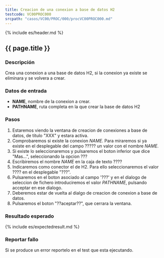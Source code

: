 ```yaml
---
title: Creacion de una conexion a base de datos H2
testcode: VC00PROC000
srcpath: "casos/VC00/PROC/000/procVC00PROC000.md"
---
```


{% include es/header.md %}

## {{ page.title }}

### Descripción

Crea una conexion a una base de datos H2, si la conexion ya existe se eliminara y se volvera a crear.

### Datos de entrada

* **NAME**, nombre de la conexion a crear.
* **PATHNAME**, ruta completa en la que crear la base de datos H2

### Pasos

1. Estaremos viendo la ventana de creacion de conexiones a base de datos, de titulo "XXX" y estara activa.
2. Comprobaremos si existe la conexion *NAME*. Para miraremos si ya existe en el desplegable 
   del campo ????? un valor con el nombre *NAME*.
3. Si existe lo seleccionaremos y pulsaremos el boton inferior que dice "Mas...", seleccionando la
   opcion ???
4. Escribiremos el nombre *NAME* en la caja de texto ????
5. Indicaremos como conector el de H2. Para ello seleccionaremos el valor ???? en el desplegable "???".
6. Pulsaremos en el boton asociado al campo '???' y en el dialogo de seleccion de fichero introduciremos 
   el valor *PATHNAME*, pulsando acceptar en ese dialogo.
7. Deberemos estar de vuelta al dialgo de creacion de conexion a base de datos.
8. Pulsaremos el boton "??aceptar??", que cerrara la ventana.
   
### Resultado esperado

{% include es/expectedresult.md %}

### Reportar fallo

Si se produce un error reportelo en el test que esta ejecutando.
